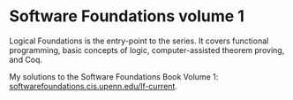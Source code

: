 # Software Foundations volume 1

Logical Foundations is the entry-point to the series. It covers functional programming, basic concepts of logic,
computer-assisted theorem proving, and Coq.

My solutions to the Software Foundations Book Volume 1: [softwarefoundations.cis.upenn.edu/lf-current](https://softwarefoundations.cis.upenn.edu/lf-current/index.html).
